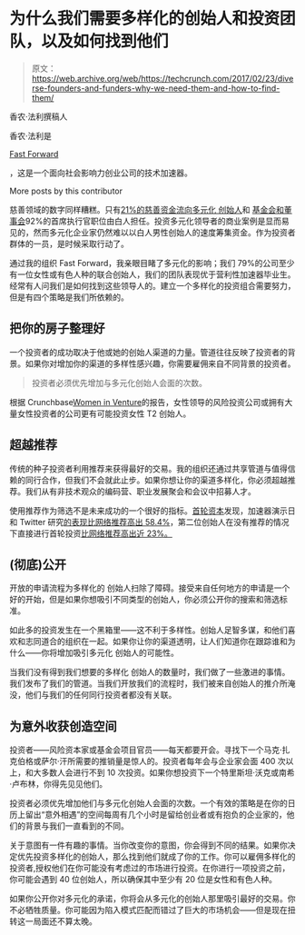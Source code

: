# 为什么我们需要多样化的创始人和投资团队，以及如何找到他们

> 原文：<https://web.archive.org/web/https://techcrunch.com/2017/02/23/diverse-founders-and-funders-why-we-need-them-and-how-to-find-them/>

香农·法利撰稿人

香农·法利是

[Fast Forward](https://web.archive.org/web/20230323153502/http://www.ffwd.org/)

，这是一个面向社会影响力创业公司的技术加速器。

More posts by this contributor

慈善领域的数字同样糟糕。只有[21%的慈善资金流向多元化 创始人](https://web.archive.org/web/20230323153502/http://www.d5coalition.org/wp-content/uploads/2014/07/D5-State-of-the-Work-Executive-Summary-2014.pdf)和 [基金会和董事会](https://web.archive.org/web/20230323153502/http://www.d5coalition.org/wp-content/uploads/2014/07/D5-State-of-the-Work-Executive-Summary-2014.pdf)92%的首席执行官职位由白人担任。投资多元化领导者的商业案例是显而易见的，然而多元化企业家仍然难以以白人男性创始人的速度筹集资金。作为投资者群体的一员，是时候采取行动了。

通过我的组织 Fast Forward，我亲眼目睹了多元化的影响；我们 79%的公司至少有一位女性或有色人种的联合创始人，我们的团队表现优于营利性加速器毕业生。经常有人问我们是如何找到这些领导人的。建立一个多样化的投资组合需要努力，但是有四个策略是我们所依赖的。

## 把你的房子整理好

一个投资者的成功取决于他或她的创始人渠道的力量。管道往往反映了投资者的背景。如果你对增加你的渠道的多样性感兴趣，你需要雇佣来自不同背景的投资者。

> 投资者必须优先增加与多元化创始人会面的次数。

根据 Crunchbase[Women in Venture](https://web.archive.org/web/20230323153502/https://techcrunch.com/2016/04/19/the-first-comprehensive-study-on-women-in-venture-capital/?utm_medium=email&utm_campaign=email&utm_source=cb_daily)的报告，女性领导的风险投资公司或拥有大量女性投资者的公司更有可能投资女性 T2 创始人。

## 超越推荐

传统的种子投资者利用推荐来获得最好的交易。我的组织还通过共享管道与值得信赖的同行合作，但我们不会就此止步。如果你想让你的渠道多样化，你必须超越推荐。我们从有非技术观众的编码营、职业发展聚会和会议中招募人才。

使用推荐作为筛选不是未来成功的一个很好的指标。[首轮资本](https://web.archive.org/web/20230323153502/http://firstround.com/)发现，加速器演示日和 Twitter 研究[的表现比网络推荐高出 58.4%](https://web.archive.org/web/20230323153502/http://10years.firstround.com/)，第二位创始人在没有推荐的情况下直接进行首轮投资[比网络推荐高出近 23%。](https://web.archive.org/web/20230323153502/http://10years.firstround.com/)

## (彻底)公开

开放的申请流程为多样化的 创始人扫除了障碍。接受来自任何地方的申请是一个好的开始，但是如果你想吸引不同类型的创始人，你必须公开你的搜索和筛选标准。

如此多的投资发生在一个黑箱里——这不利于多样性。创始人足智多谋，和他们喜欢和志同道合的组织在一起。如果你让你的渠道透明，让人们知道你在跟踪谁和为什么——你将增加吸引多元化 创始人的可能性。

当我们没有得到我们想要的多样化 创始人的数量时，我们做了一些激进的事情。我们发布了我们的管道。当我们开放我们的流程时，我们被来自创始人的推介所淹没，他们与我们的任何同行投资者都没有关联。

## 为意外收获创造空间

投资者——风险资本家或基金会项目官员——每天都要开会。寻找下一个马克·扎克伯格或萨尔·汗所需要的推销量是惊人的。投资者每年会与企业家会面 400 次以上，和大多数人会进行不到 10 次投资。如果你想投资下一个特里斯坦·沃克或南希·卢布林，你得先见见他们。

投资者必须优先增加他们与多元化创始人会面的次数。一个有效的策略是在你的日历上留出“意外相遇”的空间每周有几个小时是留给创业者或有抱负的企业家的，他们的背景与我们一直看到的不同。

关于意图有一件有趣的事情。当你改变你的意图，你会得到不同的结果。如果你决定优先投资多样化的创始人，那么找到他们就成了你的工作。你可以雇佣多样化的投资者,授权他们在你可能没有考虑过的市场进行投资。在你进行一项投资之前，你可能会遇到 40 位创始人，所以确保其中至少有 20 位是女性和有色人种。

如果你公开你对多元化的承诺，你将会从多元化的创始人那里吸引最好的交易。你不必牺牲质量。你可能因为陷入模式匹配而错过了巨大的市场机会——但是现在扭转这一局面还不算太晚。